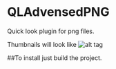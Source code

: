 QLAdvensedPNG
=============

Quick look plugin for png files.

Thumbnails will look like  ![alt tag](https://encrypted-tbn3.gstatic.com/images?q=tbn:ANd9GcTN87Z27DozugpeZeqaYtdkmY83M-O9gP2wFAKWb5GuXibqgVsT3A)

##To install just build the project.
